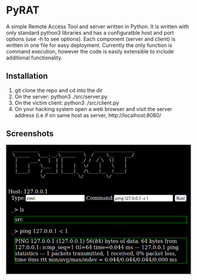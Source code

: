# PyRAT
A simple Remote Access Tool and server written in Python. It is written with only standard python3 libraries and has a configuratble host and port options (use -h to see options). Each component (server and client) is written in one file for easy deployment. Currently the only function is command execution, however the code is easily extensible to include additional functionality. 

## Installation 
1. git clone the repo and cd into the dir
2. On the server: python3 ./src/server.py
3. On the victim client: python3 ./src/client.py
4. On your hacking system open a web browser and visit the server address (i.e if on same host as server, http://localhost:8080/

## Screenshots
![alt text](https://github.com/clarkehackworth/PyRAT/blob/93815bfa28477f4782481e492f655578951e563e/docs/pyrat-web-example.png?raw=true)
